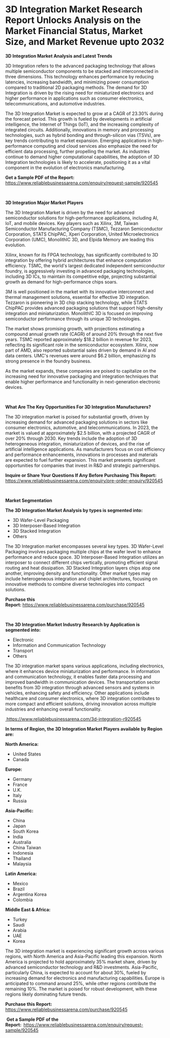 <p><h1>3D Integration Market Research Report Unlocks Analysis on the Market Financial Status, Market Size, and Market Revenue upto 2032</h1></p><p><strong>3D Integration Market Analysis and Latest Trends</strong></p>
<p><p>3D Integration refers to the advanced packaging technology that allows multiple semiconductor components to be stacked and interconnected in three dimensions. This technology enhances performance by reducing latencies, increasing bandwidth, and minimizing power consumption compared to traditional 2D packaging methods. The demand for 3D Integration is driven by the rising need for miniaturized electronics and higher performance in applications such as consumer electronics, telecommunications, and automotive industries.</p><p>The 3D Integration Market is expected to grow at a CAGR of 23.30% during the forecast period. This growth is fueled by developments in artificial intelligence, the Internet of Things (IoT), and the increasing complexity of integrated circuits. Additionally, innovations in memory and processing technologies, such as hybrid bonding and through-silicon vias (TSVs), are key trends contributing to market expansion. Emerging applications in high-performance computing and cloud services also emphasize the need for efficient data processing, further propelling the market. As industries continue to demand higher computational capabilities, the adoption of 3D Integration technologies is likely to accelerate, positioning it as a vital component in the evolution of electronics manufacturing.</p></p>
<p><strong>Get a Sample PDF of the Report:&nbsp;</strong> <a href="https://www.reliablebusinessarena.com/enquiry/request-sample/920545?utm_campaign=2630&utm_medium=2&utm_source=Github&utm_content=ia&utm_term=16042025&utm_id=3d-integration">https://www.reliablebusinessarena.com/enquiry/request-sample/920545</a></p>
<p>&nbsp;</p>
<p><strong>3D Integration Major Market Players</strong></p>
<p><p>The 3D Integration Market is driven by the need for advanced semiconductor solutions for high-performance applications, including AI, IoT, and mobile devices. Key players such as Xilinx, 3M, Taiwan Semiconductor Manufacturing Company (TSMC), Tezzaron Semiconductor Corporation, STATS ChipPAC, Xperi Corporation, United Microelectronics Corporation (UMC), MonolithIC 3D, and Elpida Memory are leading this evolution.</p><p>Xilinx, known for its FPGA technology, has significantly contributed to 3D integration by offering hybrid architectures that enhance computation efficiency. TSMC, the world's largest dedicated independent semiconductor foundry, is aggressively investing in advanced packaging technologies, including 3D ICs, to maintain its competitive edge, projecting substantial growth as demand for high-performance chips soars.</p><p>3M is well positioned in the market with its innovative interconnect and thermal management solutions, essential for effective 3D integration. Tezzaron is pioneering in 3D chip stacking technology, while STATS ChipPAC provides advanced packaging solutions that support high-density integration and miniaturization. MonolithIC 3D is focused on improving semiconductor performance through its unique 3D technologies.</p><p>The market shows promising growth, with projections estimating a compound annual growth rate (CAGR) of around 20% through the next five years. TSMC reported approximately $18.2 billion in revenue for 2023, reflecting its significant role in the semiconductor ecosystem. Xilinx, now part of AMD, also reported substantial sales driven by demand in AI and data centers. UMC's revenues were around $6.2 billion, emphasizing its strong presence in the foundry business.</p><p>As the market expands, these companies are poised to capitalize on the increasing need for innovative packaging and integration techniques that enable higher performance and functionality in next-generation electronic devices.</p></p>
<p>&nbsp;</p>
<p><strong>What Are The Key Opportunities For 3D Integration Manufacturers?</strong></p>
<p><p>The 3D integration market is poised for substantial growth, driven by increasing demand for advanced packaging solutions in sectors like consumer electronics, automotive, and telecommunications. In 2023, the market is valued at approximately $2.5 billion, with a projected CAGR of over 20% through 2030. Key trends include the adoption of 3D heterogeneous integration, miniaturization of devices, and the rise of artificial intelligence applications. As manufacturers focus on cost efficiency and performance enhancements, innovations in processes and materials are expected to fuel further expansion. This market presents significant opportunities for companies that invest in R&D and strategic partnerships.</p></p>
<p><strong>Inquire or Share Your Questions If Any Before Purchasing This Report:</strong> <a href="https://www.reliablebusinessarena.com/enquiry/pre-order-enquiry/920545?utm_campaign=2630&utm_medium=2&utm_source=Github&utm_content=ia&utm_term=16042025&utm_id=3d-integration">https://www.reliablebusinessarena.com/enquiry/pre-order-enquiry/920545</a></p>
<p>&nbsp;</p>
<p><strong>Market Segmentation</strong></p>
<p><strong>The 3D Integration Market Analysis by types is segmented into:</strong></p>
<p><ul><li>3D Wafer-Level Packaging</li><li>3D Interposer-Based Integration</li><li>3D Stacked Integration</li><li>Others</li></ul></p>
<p><p>The 3D Integration market encompasses several key types. 3D Wafer-Level Packaging involves packaging multiple chips at the wafer level to enhance performance and reduce space. 3D Interposer-Based Integration utilizes an interposer to connect different chips vertically, promoting efficient signal routing and heat dissipation. 3D Stacked Integration layers chips atop one another, improving density and functionality. Other market types may include heterogeneous integration and chiplet architectures, focusing on innovative methods to combine diverse technologies into compact solutions.</p></p>
<p><strong>Purchase this Report:&nbsp;</strong><a href="https://www.reliablebusinessarena.com/purchase/920545?utm_campaign=2630&utm_medium=2&utm_source=Github&utm_content=ia&utm_term=16042025&utm_id=3d-integration">https://www.reliablebusinessarena.com/purchase/920545</a></p>
<p>&nbsp;</p>
<p><strong>The 3D Integration Market Industry Research by Application is segmented into:</strong></p>
<p><ul><li>Electronic</li><li>Information and Communication Technology</li><li>Transport</li><li>Others</li></ul></p>
<p><p>The 3D integration market spans various applications, including electronics, where it enhances device miniaturization and performance. In information and communication technology, it enables faster data processing and improved bandwidth in communication devices. The transportation sector benefits from 3D integration through advanced sensors and systems in vehicles, enhancing safety and efficiency. Other applications include healthcare and consumer electronics, where 3D integration contributes to more compact and efficient solutions, driving innovation across multiple industries and enhancing overall functionality.</p></p>
<p><a href="https://www.reliablebusinessarena.com/3d-integration-r920545?utm_campaign=2630&utm_medium=2&utm_source=Github&utm_content=ia&utm_term=16042025&utm_id=3d-integration">&nbsp;https://www.reliablebusinessarena.com/3d-integration-r920545</a></p>
<p><strong>In terms of Region, the 3D Integration Market Players available by Region are:</strong></p>
<p>
    <p> <strong> North America: </strong>
        <ul>
            <li>United States</li>
            <li>Canada</li>
        </ul>
        </p> 
    <p> <strong> Europe: </strong>
        <ul>
            <li>Germany</li>
            <li>France</li>
            <li>U.K.</li>
            <li>Italy</li>
            <li>Russia</li>
        </ul>
        </p> 
    <p> <strong> Asia-Pacific: </strong>
        <ul>
            <li>China</li>
            <li>Japan</li>
            <li>South Korea</li>
            <li>India</li>
            <li>Australia</li>
            <li>China Taiwan</li>
            <li>Indonesia</li>
            <li>Thailand</li>
            <li>Malaysia</li>
        </ul>
        </p> 
    <p> <strong> Latin America: </strong>
        <ul>
            <li>Mexico</li>
            <li>Brazil</li>
            <li>Argentina Korea</li>
            <li>Colombia</li>
        </ul>
        </p> 
    <p> <strong> Middle East & Africa: </strong>
        <ul>
            <li>Turkey</li>
            <li>Saudi</li>
            <li>Arabia</li>
            <li>UAE</li>
            <li>Korea</li>
        </ul>
    </p>
    </p>
<p><p>The 3D integration market is experiencing significant growth across various regions, with North America and Asia-Pacific leading this expansion. North America is projected to hold approximately 35% market share, driven by advanced semiconductor technology and R&D investments. Asia-Pacific, particularly China, is expected to account for about 30%, fueled by increasing demand for electronics and manufacturing capabilities. Europe is anticipated to command around 25%, while other regions contribute the remaining 10%. The market is poised for robust development, with these regions likely dominating future trends.</p></p>
<p><strong>Purchase this Report: </strong><a href="https://www.reliablebusinessarena.com/purchase/920545?utm_campaign=2630&utm_medium=2&utm_source=Github&utm_content=ia&utm_term=16042025&utm_id=3d-integration">https://www.reliablebusinessarena.com/purchase/920545</a></p>
<p>&nbsp;<strong>Get a Sample PDF of the Report:&nbsp;&nbsp;</strong><a href="https://www.reliablebusinessarena.com/enquiry/request-sample/920545?utm_campaign=2630&utm_medium=2&utm_source=Github&utm_content=ia&utm_term=16042025&utm_id=3d-integration">https://www.reliablebusinessarena.com/enquiry/request-sample/920545</a></p>
<p><strong></strong></p>
<p><p></p><p></p><p></p></p>